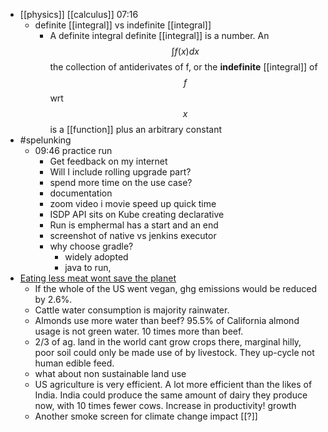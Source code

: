 - [[physics]] [[calculus]] 07:16
    - definite [[integral]] vs indefinite [[integral]]
        - A definite integral definite [[integral]]  is a number. An $$\int{f(x)dx} $$ the collection of antiderivates of f, or the **indefinite** [[integral]] of $$f$$ wrt $$x$$ is a [[function]] plus an arbitrary constant 
- #spelunking
    - 09:46 practice run
        - Get feedback on my internet
        - Will I include rolling upgrade part?
        - spend more time on the use case?
        - documentation
        - zoom video i movie speed up quick time
        - ISDP API sits on Kube creating declarative
        - Run is emphermal has a start and an end
        - screenshot of native vs jenkins executor
        - why choose gradle?
            - widely adopted
            - java to run, 
- [Eating less meat wont save the planet](https://www.youtube.com/watch?v=sGG-A80Tl5g&t=1s)
    - If the whole of the US went vegan, ghg emissions would be reduced by 2.6%.
    - Cattle water consumption is majority rainwater.
    - Almonds use more water than beef? 95.5% of California almond usage is not green water. 10 times more than beef.
    - 2/3 of ag. land in the world cant grow crops there, marginal hilly, poor soil could only be made use of by livestock. They up-cycle not human edible feed.
    - what about non sustainable land use
    - US agriculture is very efficient. A lot more efficient than the likes of India. India could produce the same amount of dairy they produce now, with 10 times fewer cows. Increase in productivity! growth
    - Another smoke screen for climate change impact [[?]]
